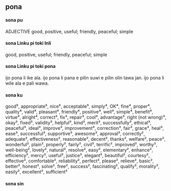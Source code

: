 ## pona

#### sona pu

ADJECTIVE good, positive, useful; friendly, peaceful; simple

#### sona Linku pi toki Inli

good, positive, useful; friendly, peaceful; simple

#### sona Linku pi toki pona

ijo pona li ike ala. ijo pona li pana e pilin suwi e pilin olin tawa jan. ijo pona li wile ala e pali wawa.

#### sona ku

good⁵, appropriate⁵, nice⁵, acceptable⁵, simply⁴, OK⁴, fine⁴, proper⁴, quality⁴, valid⁴, pleasant⁴, friendly⁴, positive⁴, well⁴, simple⁴, benefit⁴, virtue⁴, alright⁴, correct³, fix³, repair³, cool³, advantage³, right (not wrong)³, okay³, fixed³, validity³, helpful³, kind³, merit³, successfully³, ethical³, peaceful³, ideal³, improve³, improvement³, correction³, fair³, grace³, heal³, ease³, successful³, supportive³, awesome³, approval³, correctly², adequate², effectiveness², reasonable², decent², thanks², welfare², peace², wonderful², plain², properly², fairly², civil², terrific², improved², worthy², well-being², lovely², natural², resolve², easy², elementary², enhance², efficiency², mercy², useful², justice², elegant², beautiful², courtesy², effective², comfortable², reliability², perfect², please², relieve², basic², better², honest², solve², free², success², fascinating², qualify², morality², easily², excellent², sufficient²

#### sona sin


